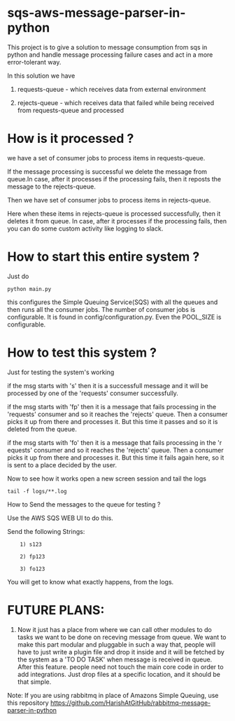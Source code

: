 # sqs-aws-message-parser-in-python
This project is to give a solution to message consumption from sqs in python and handle message processing failure cases and act in a more error-tolerant way.

In this solution we have 

1) requests-queue - which receives data from external environment

2) rejects-queue - which receives data that failed while being received from requests-queue and processed

# How is it processed ?

we have a set of consumer jobs to process items in requests-queue.

If the message processing is successful we delete the message from queue.In case, after it processes if the processing fails, then it reposts the message to the rejects-queue.

Then we have set of consumer jobs to process items in rejects-queue. 

Here when these items in rejects-queue is processed successfully, then it deletes it from queue.
In case, after it processes if the processing fails, then you can do some custom activity like logging to slack.


# How to start this entire system ?

Just do 


    python main.py


this configures the Simple Queuing Service(SQS) with all the queues and then runs all the consumer jobs. The number of consumer jobs is configurable. It is found in config/configuration.py. Even the POOL_SIZE is configurable.


# How to test this system ?

Just for testing the system's working

if the msg starts with 's' then it is a successfull message and it will be processed by one of the 'requests' consumer successfully.

if the msg starts with 'fp' then it is a message that fails processing in the 'requests' consumer and so it reaches the 'rejects' queue.
Then a consumer picks it up from there and processes it. But this time it passes and
so it is deleted from the queue.

if the msg starts with 'fo' then it is a message that fails processing in the 'r
equests' consumer and so it reaches the 'rejects' queue.
Then a consumer picks it up from there  and processes it. But this time it fails again here, so it is sent to a place decided by the user.

Now to see how it works open a new screen session and tail the logs
   
    tail -f logs/**.log
    

How to Send the messages to the queue for testing ?

Use the AWS SQS WEB UI to do this.

Send the following Strings: 

        1) s123
        
        2) fp123
        
        3) fo123

You will get to know what exactly happens, from the logs.


# FUTURE PLANS:

1) Now it just has a place from where we can call other modules to do tasks we want to be done on receving message from queue. We want to make this part modular and pluggable in such a way that, people will have to just write a plugin file and drop it inside and it will be fetched by the system as a 'TO DO TASK' when message is received in queue. After this feature. people need not touch the main core code in order to add integrations. Just drop files at a specific location, and it should be that simple.



Note: If you are using rabbitmq in place of  Amazons Simple Queuing, use this repository https://github.com/HarishAtGitHub/rabbitmq-message-parser-in-python
